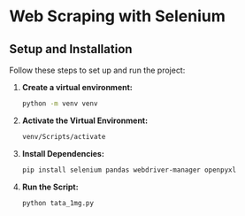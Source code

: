 # Web Scraping with Selenium

## Setup and Installation

Follow these steps to set up and run the project:

1. **Create a virtual environment:**
   ```sh
   python -m venv venv
   
2. **Activate the Virtual Environment:**
   ```sh
   venv/Scripts/activate
   
3. **Install Dependencies:**
   ```sh
   pip install selenium pandas webdriver-manager openpyxl
   
4. **Run the Script:**
   ```sh
   python tata_1mg.py


